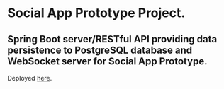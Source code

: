 # Social App Prototype Project.

## Spring Boot server/RESTful API providing data persistence to PostgreSQL database and WebSocket server for Social App Prototype.

Deployed [here](https://social-proto-api.herokuapp.com/).
